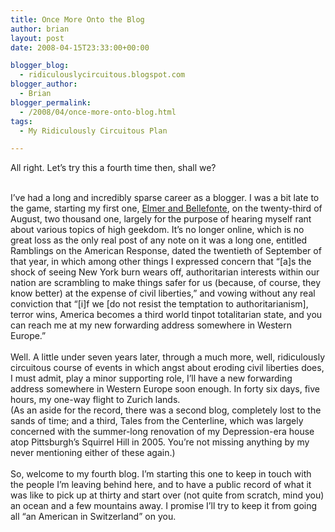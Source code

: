 ```yaml
---
title: Once More Onto the Blog
author: brian
layout: post
date: 2008-04-15T23:33:00+00:00

blogger_blog:
  - ridiculouslycircuitous.blogspot.com
blogger_author:
  - Brian
blogger_permalink:
  - /2008/04/once-more-onto-blog.html
tags:
  - My Ridiculously Circuitous Plan

---
```

<span>All right. Let&#8217;s try this a fourth time then, shall we?</span>

<div>
  <span><br /></span>
</div>

<div>
  <span>I&#8217;ve had a long and incredibly sparse career as a blogger. I was a bit late to the game, starting my first one, <span><a href="http://maps.google.com/maps?f=q&#038;hl=en&#038;geocode=&#038;q=Elmer+and+Bellefonte+Streets,+Pittsburgh,+Pennsylvania,+15232&#038;jsv=107&#038;sll=40.45242,-79.9346&#038;sspn=0.006548,0.008529&#038;ie=UTF8&#038;z=17&#038;iwloc=addr">Elmer and Bellefonte</a></span>, on the twenty-third of August, two thousand one, largely for the purpose of hearing myself rant about various topics of high geekdom. It&#8217;s no longer online, which is no great loss as the only real post of any note on it was a long one, entitled <span>Ramblings on the American Response</span>, dated the twentieth of September of that year, in which among other things I expressed concern that &#8220;[a]s the shock of seeing New York burn wears off, authoritarian interests within our nation are scrambling to make things safer for us (because, of course, they know better) at the expense of civil liberties,&#8221; and vowing without any real conviction that &#8220;[i]f we [do not resist the temptation to authoritarianism], terror wins, America becomes a third world tinpot totalitarian state, and you can reach me at my new forwarding address somewhere in Western Europe.&#8221;</span>
</div>

<div>
  <span><br /></span>
</div>

<div>
  <span>Well. A little under seven years later, through a much more, well, ridiculously circuitous course of events in which angst about eroding civil liberties does, I must admit, play a minor supporting role, I&#8217;ll have a new forwarding address somewhere in Western Europe soon enough. In forty six days, five hours, my one-way flight to Zurich lands.</span>
</div>

<div>
</div>

<div>
  <span>(As an aside for the record, there was a second blog, completely lost to the sands of time; and a third, <span>Tales from the Centerline</span>, which was largely concerned with the summer-long renovation of my Depression-era house atop Pittsburgh&#8217;s Squirrel Hill in 2005. You&#8217;re not missing anything by my never mentioning either of these again.)</span>
</div>

<div>
  <span><br /></span>
</div>

<div>
  <span>So, welcome to my fourth blog. I&#8217;m starting this one to keep in touch with the people I&#8217;m leaving behind here, and to have a public record of what it was like to pick up at thirty and start over (not quite from scratch, mind you) an ocean and a few mountains away. I promise I&#8217;ll try to keep it from going all &#8220;an American in Switzerland&#8221; on you.</span>
</div>